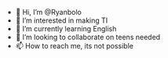 - 👋 Hi, I’m @Ryanbolo
- 👀 I’m interested in making TI
- 🌱 I’m currently learning English 
- 💞️ I’m looking to collaborate on teens needed
- 📫 How to reach me, its not possible 

<!---
Ryanbolo/Ryanbolo is a ✨ special ✨ repository because its `README.md` (this file) appears on your GitHub profile.
You can click the Preview link to take a look at your changes.
--->
